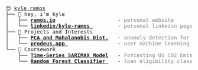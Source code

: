 <pre style="font-family:Menlo,'DejaVu Sans Mono',consolas,'Courier New',monospace">😊 <a href="https://github.com/Kyle-f-r">kyle ramos</a>                                                                                       
<span style="color: #808080; text-decoration-color: #808080">┣━━ </span>👋 hey, i&#x27;m kyle                                                                                
<span style="color: #808080; text-decoration-color: #808080">┃   ┣━━ </span><span style="font-weight: bold"><a href="https://github.com/Kyle-f-r">ramos.io</a></span>                    - <span style="color: #808080; text-decoration-color: #808080">personal website</span>                                              
<span style="color: #808080; text-decoration-color: #808080">┃   ┗━━ </span><span style="font-weight: bold"><a href="https://www.linkedin.com/in/kyle-ramos-339625126/">linkedin/kyle-ramos </a></span>        - <span style="color: #808080; text-decoration-color: #808080">personal linkedin page</span>                                        
<span style="color: #808080; text-decoration-color: #808080">┣━━ </span>🌱 Projects and Interests                                                                       
<span style="color: #808080; text-decoration-color: #808080">┃   ┣━━ </span><span style="font-weight: bold"><a href="https://github.com/Kyle-f-r/Conditional-Monitoring">PCA and Mahalanobis Dist.</a></span>   - <span style="color: #808080; text-decoration-color: #808080">anomoly detection for MOCVD reactors</span>                          
<span style="color: #808080; text-decoration-color: #808080">┃   ┗━━ </span><span style="font-weight: bold"><a href="https://github.com/Kyle-f-r">prodeus.app </a></span>                - <span style="color: #808080; text-decoration-color: #808080">user machine learning</span>                                         
<span style="color: #808080; text-decoration-color: #808080">┗━━ </span>🔬 Coursework                                                                                   
<span style="color: #808080; text-decoration-color: #808080">    ┣━━ </span><span style="font-weight: bold"><a href="https://github.com/Kyle-f-r/Time-Series-Carbon-Emission-Forecasting">Time-Series SARIMAX Model</a></span>   - <span style="color: #808080; text-decoration-color: #808080">Forcasting US CO2 Emissions</span>                                   
<span style="color: #808080; text-decoration-color: #808080">    ┗━━ </span><span style="font-weight: bold"><a href="https://github.com/Kyle-f-r/Loan-Eligibility-Prediction">Random Forest Classifier </a></span>   - <span style="color: #808080; text-decoration-color: #808080">loan eligibility classifier</span>                                   

</pre>
